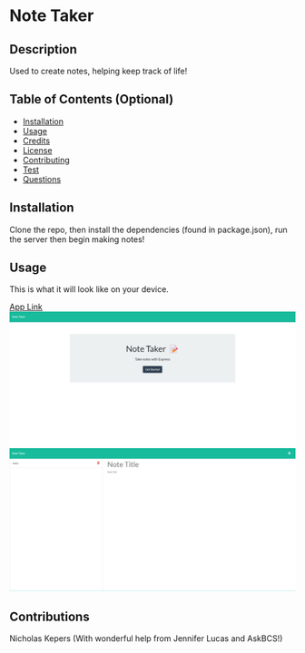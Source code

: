 # Note Taker

## Description
Used to create notes, helping keep track of life! 

## Table of Contents (Optional)
* [Installation](#installation)
* [Usage](#usage)
* [Credits](#credits)
* [License](#license)
* [Contributing](#contributing)
* [Test](#test)
* [Questions](#questions)


## Installation
Clone the repo, then install the dependencies (found in package.json), run the server then begin making notes! 

## Usage
This is what it will look like on your device. 

[App Link](https://mynewnotetaker.herokuapp.com/)
![Note Taker](images/noteTakerPageOne.png)
![Note Taker](images/noteTakerPageTwo.png)
   

## Contributions
Nicholas Kepers (With wonderful help from Jennifer Lucas and AskBCS!)